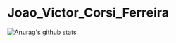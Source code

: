 # Joao_Victor_Corsi_Ferreira
[![Anurag's github stats](https://github-readme-stats.vercel.app/api?username=jvccorsi&show_icons=true)](https://github.com/anuraghazra/github-readme-stats)
